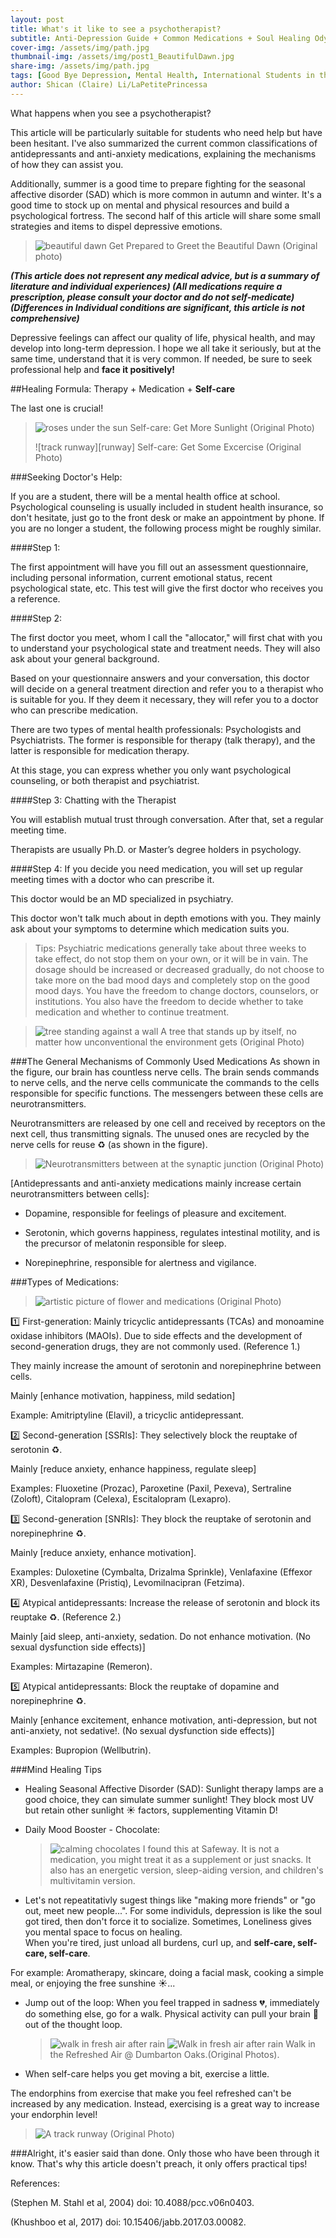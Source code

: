 ```yaml
---
layout: post
title: What's it like to see a psychotherapist?
subtitle: Anti-Depression Guide + Common Medications + Soul Healing Odyssey
cover-img: /assets/img/path.jpg
thumbnail-img: /assets/img/post1_BeautifulDawn.jpg
share-img: /assets/img/path.jpg
tags: [Good Bye Depression, Mental Health, International Students in the U.S.]
author: Shican (Claire) Li/LaPetitePrincessa
---
```

What happens when you see a psychotherapist?

This article will be particularly suitable for students who need help but have been hesitant. I've also summarized the current common classifications of antidepressants and anti-anxiety medications, explaining the mechanisms of how they can assist you.

Additionally, summer is a good time to prepare fighting for the seasonal affective disorder (SAD) which is more common in autumn and winter. It's a good time to stock up on mental and physical resources and build a psychological fortress. The second half of this article will share some small strategies and items to dispel depressive emotions.
>![beautiful dawn][dawn]
>Get Prepared to Greet the Beautiful Dawn (Original photo)

**_(This article does not represent any medical advice, but is a summary of literature and individual experiences) (All medications require a prescription, please consult your doctor and do not self-medicate) (Differences in Individual conditions are significant, this article is not comprehensive)_**

Depressive feelings can affect our quality of life, physical health, and may develop into long-term depression. I hope we all take it seriously, but at the same time, understand that it is very common. If needed, be sure to seek professional help and **face it positively!**

##Healing Formula: Therapy + Medication + **Self-care**

The last one is crucial!
>![roses under the sun][roses]
>Self-care: Get More Sunlight (Original Photo)
>
>![track runway][runway]
>Self-care: Get Some Excercise (Original Photo)

###Seeking Doctor's Help:

If you are a student, there will be a mental health office at school. Psychological counseling is usually included in student health insurance, so don't hesitate, just go to the front desk or make an appointment by phone. If you are no longer a student, the following process might be roughly similar.

####Step 1:

The first appointment will have you fill out an assessment questionnaire, including personal information, current emotional status, recent psychological state, etc. This test will give the first doctor who receives you a reference.

####Step 2:

The first doctor you meet, whom I call the "allocator," will first chat with you to understand your psychological state and treatment needs. They will also ask about your general background.

Based on your questionnaire answers and your conversation, this doctor will decide on a general treatment direction and refer you to a therapist who is suitable for you. If they deem it necessary, they will refer you to a doctor who can prescribe medication.

There are two types of mental health professionals: Psychologists and Psychiatrists. The former is responsible for therapy (talk therapy), and the latter is responsible for medication therapy.

At this stage, you can express whether you only want psychological counseling, or both therapist and psychiatrist.

####Step 3: Chatting with the Therapist

You will establish mutual trust through conversation. After that, set a regular meeting time.

Therapists are usually Ph.D. or Master’s degree holders in psychology.

####Step 4: If you decide you need medication, you will set up regular meeting times with a doctor who can prescribe it.

This doctor would be an MD specialized in psychiatry.

This doctor won't talk much about in depth emotions with you. They mainly ask about your symptoms to determine which medication suits you.

>Tips:
>Psychiatric medications generally take about three weeks to take effect, do not stop them on your own, or it will be in vain.
>The dosage should be increased or decreased gradually, do not choose to take more on the bad mood days and completely stop on the good mood days.
>You have the freedom to change doctors, counselors, or institutions. You also have the freedom to decide whether to take medication and whether to continue treatment.

>![tree standing against a wall][tree]
>A tree that stands up by itself, no matter how unconventional the environment gets (Original Photo)

###The General Mechanisms of Commonly Used Medications
As shown in the figure, our brain has countless nerve cells. The brain sends commands to nerve cells, and the nerve cells communicate the commands to the cells responsible for specific functions. The messengers between these cells are neurotransmitters.

Neurotransmitters are released by one cell and received by receptors on the next cell, thus transmitting signals. The unused ones are recycled by the nerve cells for reuse ♻️ (as shown in the figure).
>![Neurotransmitters between at the synaptic junction][diagram]
>(Original Photo)

[Antidepressants and anti-anxiety medications mainly increase certain neurotransmitters between cells]:

* Dopamine, responsible for feelings of pleasure and excitement.

* Serotonin, which governs happiness, regulates intestinal motility, and is the precursor of melatonin responsible for sleep.

* Norepinephrine, responsible for alertness and vigilance.

###Types of Medications:
>![artistic picture of flower and medications][meds]
>(Original Photo)

1️⃣ First-generation: Mainly tricyclic antidepressants (TCAs) and monoamine oxidase inhibitors (MAOIs). Due to side effects and the development of second-generation drugs, they are not commonly used. (Reference 1.)

They mainly increase the amount of serotonin and norepinephrine between cells.

Mainly [enhance motivation, happiness, mild sedation]

Example: Amitriptyline (Elavil), a tricyclic antidepressant.

2️⃣ Second-generation [SSRIs]: They selectively block the reuptake of serotonin ♻️.

Mainly [reduce anxiety, enhance happiness, regulate sleep]

Examples: Fluoxetine (Prozac), Paroxetine (Paxil, Pexeva), Sertraline (Zoloft), Citalopram (Celexa), Escitalopram (Lexapro).

3️⃣ Second-generation [SNRIs]: They block the reuptake of serotonin and norepinephrine ♻️.

Mainly [reduce anxiety, enhance motivation].

Examples: Duloxetine (Cymbalta, Drizalma Sprinkle), Venlafaxine (Effexor XR), Desvenlafaxine (Pristiq), Levomilnacipran (Fetzima).

4️⃣ Atypical antidepressants: Increase the release of serotonin and block its reuptake ♻️. (Reference 2.)

Mainly [aid sleep, anti-anxiety, sedation. Do not enhance motivation. (No sexual dysfunction side effects)]

Examples: Mirtazapine (Remeron).

5️⃣ Atypical antidepressants: Block the reuptake of dopamine and norepinephrine ♻️.

Mainly [enhance excitement, enhance motivation, anti-depression, but not anti-anxiety, not sedative!. (No sexual dysfunction side effects)]

Examples: Bupropion (Wellbutrin).

###Mind Healing Tips

* Healing Seasonal Affective Disorder (SAD):
Sunlight therapy lamps are a good choice, they can simulate summer sunlight!
They block most UV but retain other sunlight ☀️ factors, supplementing Vitamin D!

* Daily Mood Booster - Chocolate:
  >![calming chocolates][chocolates]
I found this at Safeway. It is not a medication, you might treat it as a supplement or just snacks.
It also has an energetic version, sleep-aiding version, and children's multivitamin version.

* Let's not repeatitativly sugest things like "making more friends" or "go out, meet new people...". For some individuls, depression is like the soul got tired, then don't force it to socialize. Sometimes, Loneliness gives you mental space to focus on healing.  
When you're tired, just unload all burdens, curl up, and **self-care, self-care, self-care**.

For example: Aromatherapy, skincare, doing a facial mask, cooking a simple meal, or enjoying the free sunshine ☀️...

* Jump out of the loop: When you feel trapped in sadness 💔, immediately do something else, go for a walk. Physical activity can pull your brain 🧠 out of the thought loop.
  >![walk in fresh air after rain][umbrella 1]
  >![Walk in fresh air after rain][umbrella 2]
  >Walk in the Refreshed Air @ Dumbarton Oaks.(Original Photos).

* When self-care helps you get moving a bit, exercise a little.

The endorphins from exercise that make you feel refreshed can't be increased by any medication. Instead, exercising is a great way to increase your endorphin level!
  >![A track runway][runway2]
  >(Original Photo)
>
###Alright, it's easier said than done. Only those who have been through it know. That's why this article doesn't preach, it only offers practical tips!

References:

(Stephen M. Stahl et al, 2004) doi: 10.4088/pcc.v06n0403.

(Khushboo et al, 2017) doi: 10.15406/jabb.2017.03.00082.

[dawn]:/assets/img/post1_BeautifulDawn.jpg
[roses]:/assets/img/post1_roses.jpg
[tree]:/assets/img/post1_tree.jpg
[diagram]:assets/img/post1_diagram.jpg
[meds]:assets/img/post1_meds.jpg
[chocolates]:assets/img/post1_chocolates.jpg
[umbrella 1]:assets/img/post1_umbrella1.jpg
[umbrella 2]:assets/img/post1_umbrella2.jpg
[runway2]:assets/img/post1_runway2.jpg

